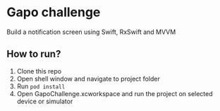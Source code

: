 #  Gapo challenge
Build a notification screen using Swift, RxSwift and MVVM
## How to run?
1. Clone this repo
2. Open shell window and navigate to project folder
3. Run ```pod install```
4. Open GapoChallenge.xcworkspace and run the project on selected device or simulator
